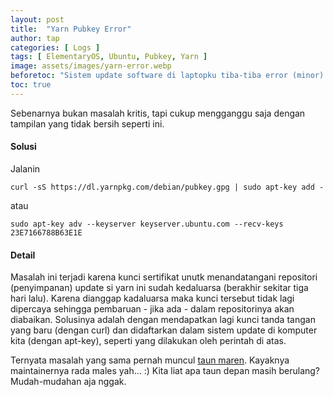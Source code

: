 ```yaml
---
layout: post
title:  "Yarn Pubkey Error"
author: tap
categories: [ Logs ]
tags: [ ElementaryOS, Ubuntu, Pubkey, Yarn ]
image: assets/images/yarn-error.webp
beforetoc: "Sistem update software di laptopku tiba-tiba error (minor) dengan pesan seperti pada gambar tangkapan layar di atas"
toc: true
---
```

Sebenarnya bukan masalah kritis, tapi cukup mengganggu saja dengan tampilan yang tidak bersih seperti ini.


#### Solusi

Jalanin

```shell-session
curl -sS https://dl.yarnpkg.com/debian/pubkey.gpg | sudo apt-key add -
```

atau

```shell-session
sudo apt-key adv --keyserver keyserver.ubuntu.com --recv-keys 23E7166788B63E1E
```

#### Detail

Masalah ini terjadi karena kunci sertifikat unutk menandatangani repositori (penyimpanan) update si yarn ini sudah kedaluarsa (berakhir sekitar tiga hari lalu). Karena dianggap kadaluarsa maka kunci tersebut tidak lagi dipercaya sehingga pembaruan - jika ada - dalam repositorinya akan diabaikan. Solusinya adalah dengan mendapatkan lagi kunci tanda tangan yang baru (dengan curl) dan didaftarkan dalam sistem update di komputer kita (dengan apt-key), seperti yang dilakukan oleh perintah di atas.

Ternyata masalah yang sama pernah muncul [taun maren](https://github.com/yarnpkg/yarn/issues/6865#issuecomment-450789338 "Issues @ Github"). Kayaknya maintainernya rada males yah... :) Kita liat apa taun depan masih berulang? Mudah-mudahan aja nggak.